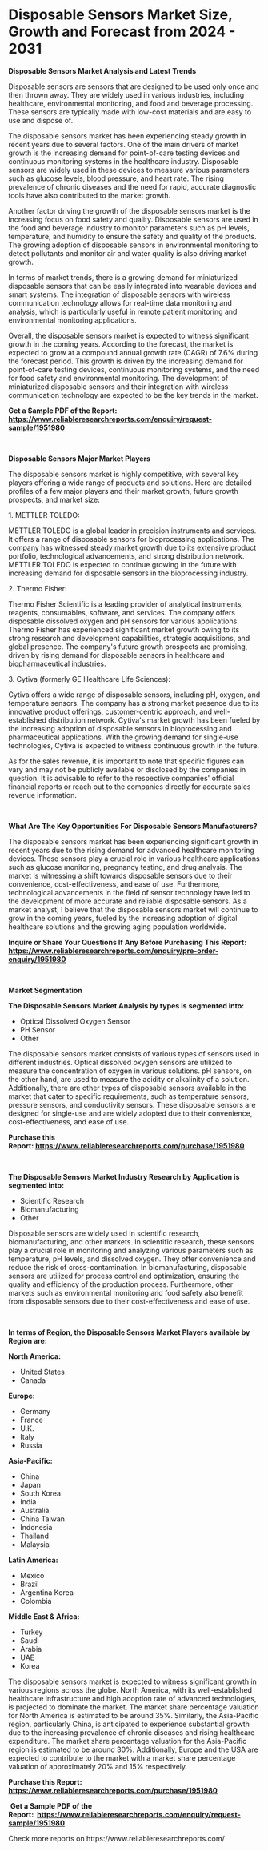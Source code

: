 <p><h1>Disposable Sensors Market Size, Growth and Forecast from 2024 - 2031</h1></p><p><strong>Disposable Sensors Market Analysis and Latest Trends</strong></p>
<p><p>Disposable sensors are sensors that are designed to be used only once and then thrown away. They are widely used in various industries, including healthcare, environmental monitoring, and food and beverage processing. These sensors are typically made with low-cost materials and are easy to use and dispose of.</p><p>The disposable sensors market has been experiencing steady growth in recent years due to several factors. One of the main drivers of market growth is the increasing demand for point-of-care testing devices and continuous monitoring systems in the healthcare industry. Disposable sensors are widely used in these devices to measure various parameters such as glucose levels, blood pressure, and heart rate. The rising prevalence of chronic diseases and the need for rapid, accurate diagnostic tools have also contributed to the market growth.</p><p>Another factor driving the growth of the disposable sensors market is the increasing focus on food safety and quality. Disposable sensors are used in the food and beverage industry to monitor parameters such as pH levels, temperature, and humidity to ensure the safety and quality of the products. The growing adoption of disposable sensors in environmental monitoring to detect pollutants and monitor air and water quality is also driving market growth.</p><p>In terms of market trends, there is a growing demand for miniaturized disposable sensors that can be easily integrated into wearable devices and smart systems. The integration of disposable sensors with wireless communication technology allows for real-time data monitoring and analysis, which is particularly useful in remote patient monitoring and environmental monitoring applications.</p><p>Overall, the disposable sensors market is expected to witness significant growth in the coming years. According to the forecast, the market is expected to grow at a compound annual growth rate (CAGR) of 7.6% during the forecast period. This growth is driven by the increasing demand for point-of-care testing devices, continuous monitoring systems, and the need for food safety and environmental monitoring. The development of miniaturized disposable sensors and their integration with wireless communication technology are expected to be the key trends in the market.</p></p>
<p><strong>Get a Sample PDF of the Report:&nbsp; <a href="https://www.reliableresearchreports.com/enquiry/request-sample/1951980">https://www.reliableresearchreports.com/enquiry/request-sample/1951980</a></strong></p>
<p>&nbsp;</p>
<p><strong>Disposable Sensors Major Market Players</strong></p>
<p><p>The disposable sensors market is highly competitive, with several key players offering a wide range of products and solutions. Here are detailed profiles of a few major players and their market growth, future growth prospects, and market size:</p><p>1. METTLER TOLEDO:</p><p>METTLER TOLEDO is a global leader in precision instruments and services. It offers a range of disposable sensors for bioprocessing applications. The company has witnessed steady market growth due to its extensive product portfolio, technological advancements, and strong distribution network. METTLER TOLEDO is expected to continue growing in the future with increasing demand for disposable sensors in the bioprocessing industry.</p><p>2. Thermo Fisher:</p><p>Thermo Fisher Scientific is a leading provider of analytical instruments, reagents, consumables, software, and services. The company offers disposable dissolved oxygen and pH sensors for various applications. Thermo Fisher has experienced significant market growth owing to its strong research and development capabilities, strategic acquisitions, and global presence. The company's future growth prospects are promising, driven by rising demand for disposable sensors in healthcare and biopharmaceutical industries.</p><p>3. Cytiva (formerly GE Healthcare Life Sciences):</p><p>Cytiva offers a wide range of disposable sensors, including pH, oxygen, and temperature sensors. The company has a strong market presence due to its innovative product offerings, customer-centric approach, and well-established distribution network. Cytiva's market growth has been fueled by the increasing adoption of disposable sensors in bioprocessing and pharmaceutical applications. With the growing demand for single-use technologies, Cytiva is expected to witness continuous growth in the future.</p><p>As for the sales revenue, it is important to note that specific figures can vary and may not be publicly available or disclosed by the companies in question. It is advisable to refer to the respective companies' official financial reports or reach out to the companies directly for accurate sales revenue information.</p></p>
<p>&nbsp;</p>
<p><strong>What Are The Key Opportunities For Disposable Sensors Manufacturers?</strong></p>
<p><p>The disposable sensors market has been experiencing significant growth in recent years due to the rising demand for advanced healthcare monitoring devices. These sensors play a crucial role in various healthcare applications such as glucose monitoring, pregnancy testing, and drug analysis. The market is witnessing a shift towards disposable sensors due to their convenience, cost-effectiveness, and ease of use. Furthermore, technological advancements in the field of sensor technology have led to the development of more accurate and reliable disposable sensors. As a market analyst, I believe that the disposable sensors market will continue to grow in the coming years, fueled by the increasing adoption of digital healthcare solutions and the growing aging population worldwide.</p></p>
<p><strong>Inquire or Share Your Questions If Any Before Purchasing This Report: <a href="https://www.reliableresearchreports.com/enquiry/pre-order-enquiry/1951980">https://www.reliableresearchreports.com/enquiry/pre-order-enquiry/1951980</a></strong></p>
<p>&nbsp;</p>
<p><strong>Market Segmentation</strong></p>
<p><strong>The Disposable Sensors Market Analysis by types is segmented into:</strong></p>
<p><ul><li>Optical Dissolved Oxygen Sensor</li><li>PH Sensor</li><li>Other</li></ul></p>
<p><p>The disposable sensors market consists of various types of sensors used in different industries. Optical dissolved oxygen sensors are utilized to measure the concentration of oxygen in various solutions. pH sensors, on the other hand, are used to measure the acidity or alkalinity of a solution. Additionally, there are other types of disposable sensors available in the market that cater to specific requirements, such as temperature sensors, pressure sensors, and conductivity sensors. These disposable sensors are designed for single-use and are widely adopted due to their convenience, cost-effectiveness, and ease of use.</p></p>
<p><strong>Purchase this Report:&nbsp;<a href="https://www.reliableresearchreports.com/purchase/1951980">https://www.reliableresearchreports.com/purchase/1951980</a></strong></p>
<p>&nbsp;</p>
<p><strong>The Disposable Sensors Market Industry Research by Application is segmented into:</strong></p>
<p><ul><li>Scientific Research</li><li>Biomanufacturing</li><li>Other</li></ul></p>
<p><p>Disposable sensors are widely used in scientific research, biomanufacturing, and other markets. In scientific research, these sensors play a crucial role in monitoring and analyzing various parameters such as temperature, pH levels, and dissolved oxygen. They offer convenience and reduce the risk of cross-contamination. In biomanufacturing, disposable sensors are utilized for process control and optimization, ensuring the quality and efficiency of the production process. Furthermore, other markets such as environmental monitoring and food safety also benefit from disposable sensors due to their cost-effectiveness and ease of use.</p></p>
<p>&nbsp;</p>
<p><strong>In terms of Region, the Disposable Sensors Market Players available by Region are:</strong></p>
<p>
    <p> <strong> North America: </strong>
        <ul>
            <li>United States</li>
            <li>Canada</li>
        </ul>
        </p> 
    <p> <strong> Europe: </strong>
        <ul>
            <li>Germany</li>
            <li>France</li>
            <li>U.K.</li>
            <li>Italy</li>
            <li>Russia</li>
        </ul>
        </p> 
    <p> <strong> Asia-Pacific: </strong>
        <ul>
            <li>China</li>
            <li>Japan</li>
            <li>South Korea</li>
            <li>India</li>
            <li>Australia</li>
            <li>China Taiwan</li>
            <li>Indonesia</li>
            <li>Thailand</li>
            <li>Malaysia</li>
        </ul>
        </p> 
    <p> <strong> Latin America: </strong>
        <ul>
            <li>Mexico</li>
            <li>Brazil</li>
            <li>Argentina Korea</li>
            <li>Colombia</li>
        </ul>
        </p> 
    <p> <strong> Middle East & Africa: </strong>
        <ul>
            <li>Turkey</li>
            <li>Saudi</li>
            <li>Arabia</li>
            <li>UAE</li>
            <li>Korea</li>
        </ul>
    </p>
    </p>
<p><p>The disposable sensors market is expected to witness significant growth in various regions across the globe. North America, with its well-established healthcare infrastructure and high adoption rate of advanced technologies, is projected to dominate the market. The market share percentage valuation for North America is estimated to be around 35%. Similarly, the Asia-Pacific region, particularly China, is anticipated to experience substantial growth due to the increasing prevalence of chronic diseases and rising healthcare expenditure. The market share percentage valuation for the Asia-Pacific region is estimated to be around 30%. Additionally, Europe and the USA are expected to contribute to the market with a market share percentage valuation of approximately 20% and 15% respectively.</p></p>
<p><strong>Purchase this Report: <a href="https://www.reliableresearchreports.com/purchase/1951980">https://www.reliableresearchreports.com/purchase/1951980</a></strong></p>
<p>&nbsp;<strong>Get a Sample PDF of the Report:&nbsp;&nbsp;<a href="https://www.reliableresearchreports.com/enquiry/request-sample/1951980">https://www.reliableresearchreports.com/enquiry/request-sample/1951980</a></strong></p>
<p><strong></strong></p>
<p>Check more reports on https://www.reliableresearchreports.com/</p>